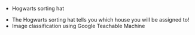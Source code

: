 * Hogwarts sorting hat
- The Hogwarts sorting hat tells you which house you will be assigned to!
- Image classification using Google Teachable Machine